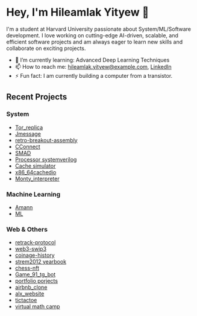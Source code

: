 # Hey, I'm Hileamlak Yityew 👋

I'm a student at Harvard University passionate about System/ML/Software development. I love working on cutting-edge AI-driven, scalable, and efficient software projects and am always eager to learn new skills and collaborate on exciting projects.

- 🌱 I’m currently learning: Advanced Deep Learning Techniques
- 📫 How to reach me: hileamlak.yityew@example.com, [LinkedIn](https://www.linkedin.com/in/hileamlak-yityew/)
- ⚡ Fun fact: I am currently building a computer from a transistor.

## Recent Projects

### System

- [Tor_replica](https://github.com/hileamlakB/tor_replica)
- [Jmessage](https://github.com/hileamlakB/jmessage)
- [retro-breakout-assembly](https://github.com/hileamlakB/retro-breakout-assembly)
- [CConnect](https://github.com/hileamlakB/cconnect)
- [SMAD](https://github.com/hileamlakB/smad)
- [Processor systemverilog](https://github.com/hileamlakB/processor-systemverilog)
- [Cache simulator](https://github.com/hileamlakB/cache-simulator)
- [x86_64cachedio](https://github.com/hileamlakB/x86_64cachedio)
- [Monty_interpreter](https://github.com/hileamlakB/monty_interpreter)

### Machine Learning

- [Amann](https://github.com/hileamlakB/amann)
- [ML](https://github.com/hileamlakB/ml)

### Web & Others

- [retrack-protocol](https://github.com/hileamlakB/retrack-protocol)
- [web3-swip3](https://github.com/hileamlakB/web3-swip3)
- [coinage-history](https://github.com/hileamlakB/coinage-history)
- [strem2012 yearbook](https://github.com/hileamlakB/strem2012-yearbook)
- [chess-nft](https://github.com/hileamlakB/chess-nft)
- [Game_91_tg_bot](https://github.com/hileamlakB/game_91_tg_bot)
- [portfolio porjects](https://github.com/hileamlakB/portfolio-projects)
- [airbnb_clone](https://github.com/hileamlakB/airbnb_clone)
- [alx_website](https://github.com/hileamlakB/alx_website)
- [tictactoe](https://github.com/hileamlakB/tictactoe)
- [virtual math camp](https://github.com/hileamlakB/virtual-math-camp)
